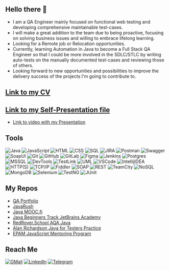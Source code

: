 ## Hello there 👋

- I am a QA Engineer mainly focused on functional web testing and developing comprehensive maintainable test-cases. 
- I will make a great addition to the team due to being proactive, focusing on solving business issues and willing to embrace lifelong learning.
- Looking for a Remote job or Relocation opportunities.
- Currently, learning Automation in Java to become a Full Stack QA Engineer so that I could be more involved in the SDLC/STLC by writing auto-tests on the manually documented test-cases and reviewing those of others.
- Looking forward to new opportunities and possibilities to improve the delivery success of the projects I'm going to contribute to.

## [Link to my CV](https://github.com/lawb4/qa-portfolio/blob/main/CV_QA_YAHOR-LABANAU_v5.2.pdf)

## [Link to my Self-Presentation file](https://github.com/lawb4/qa-portfolio/blob/main/Self-Presentation_QA-Engineer.pptx)
- [Link to video with my Presentation](https://www.loom.com/share/64abff0a28af4eda8d58a85eb6ab7877)

## Tools

![Java](https://img.shields.io/badge/-Java-323236?style=for-the-badge&logo=java) ![JavaScript](https://img.shields.io/badge/-JavaScript-323236?style=for-the-badge&logo=javascript) ![HTML](https://img.shields.io/badge/HTML-323236?style=for-the-badge&logo=html5) ![CSS](https://img.shields.io/badge/CSS-323236?style=for-the-badge&logo=css3) ![SQL](https://img.shields.io/badge/SQL-323236?style=for-the-badge&logo=postgresql)
![JIRA](https://img.shields.io/badge/JIRA-323236?style=for-the-badge&logo=jira) ![Postman](https://img.shields.io/badge/POSTMAN-323236?style=for-the-badge&logo=postman) ![Swagger](https://img.shields.io/badge/SWAGGER-323236?style=for-the-badge&logo=swagger) ![SoapUI](https://img.shields.io/badge/SOAPUI-323236?style=for-the-badge&logo=soapui) ![Git](https://img.shields.io/badge/git-323236?style=for-the-badge&logo=git) ![GitHub](https://img.shields.io/badge/GitHub-323236?style=for-the-badge&logo=github) ![GitLab](https://img.shields.io/badge/gitlab-323236?style=for-the-badge&logo=gitlab) ![Figma](https://img.shields.io/badge/figma-323236?style=for-the-badge&logo=figma) ![Jenkins](https://img.shields.io/badge/jenkins-323236?style=for-the-badge&logo=jenkins) ![Postgres](https://img.shields.io/badge/postgres-323236?style=for-the-badge&logo=postgresql) ![MSSQL](https://img.shields.io/badge/mssql-323236?style=for-the-badge&logo=microsoft-sql-server) ![DevTools](https://img.shields.io/badge/devtools-323236?style=for-the-badge&logo=devtools) ![TestLink](https://img.shields.io/badge/testlink-323236?style=for-the-badge&logo=testlink) ![UML](https://img.shields.io/badge/uml-323236?style=for-the-badge&logo=diagrams.net) ![VSCode](https://img.shields.io/badge/vscode-323236?style=for-the-badge&logo=visual-studio-code) ![IntellijIDEA](https://img.shields.io/badge/intellij%20idea-323236?style=for-the-badge&logo=intellij-idea) ![HTTP(S)](https://img.shields.io/badge/http(s)-323236?style=for-the-badge&logo=http(s)) ![TCP/IP](https://img.shields.io/badge/tcp/ip-323236?style=for-the-badge&logo=tcp-ip) ![Fiddler](https://img.shields.io/badge/fiddler-323236?style=for-the-badge&logo=fiddler) ![SOAP](https://img.shields.io/badge/soap-323236?style=for-the-badge&logo=soap) ![REST](https://img.shields.io/badge/rest-323236?style=for-the-badge&logo=rest) ![TeamCity](https://img.shields.io/badge/teamcity-323236?style=for-the-badge&logo=teamcity) ![NoSQL](https://img.shields.io/badge/nosql-323236?style=for-the-badge&logo=nosql) ![MongoDB](https://img.shields.io/badge/mongodb-323236?style=for-the-badge&logo=mongodb) ![Selenium](https://img.shields.io/badge/selenium-323236?style=for-the-badge&logo=selenium) ![TestNG](https://img.shields.io/badge/testng-323236?style=for-the-badge&logo=testng) ![JUnit](https://img.shields.io/badge/junit-323236?style=for-the-badge&logo=junit)

## My Repos
- [QA Portfolio](https://github.com/lawb4/qa-portfolio)
- [JavaRush](https://github.com/lawb4/java-rush)
- [Java MOOC.fi](https://github.com/lawb4/java-mooc-fi)
- [Java Beginners Track JetBrains Academy](https://github.com/lawb4/java-jetbrains-academy)
- [RedRover.School AQA Java](https://github.com/lawb4/rryl7-java)
- [Alan Richardson Java for Testers Practice](https://github.com/lawb4/arjftyl)
- [EPAM JavaScript Mentoring Program](https://github.com/lawb4/js-qa-course)

## Reach Me

[![GMail](https://img.shields.io/badge/-gmail-323236?style=for-the-badge&logo=gmail)](mailto:yahorlabanau@gmail.com) [![LinkedIn](https://img.shields.io/badge/-LinkedIn-323236?style=for-the-badge&logo=linkedin)](https://www.linkedin.com/in/lawb4) [![Telegram](https://img.shields.io/badge/-Telegram-323236?style=for-the-badge&logo=telegram)](https://t.me/lawb4)
